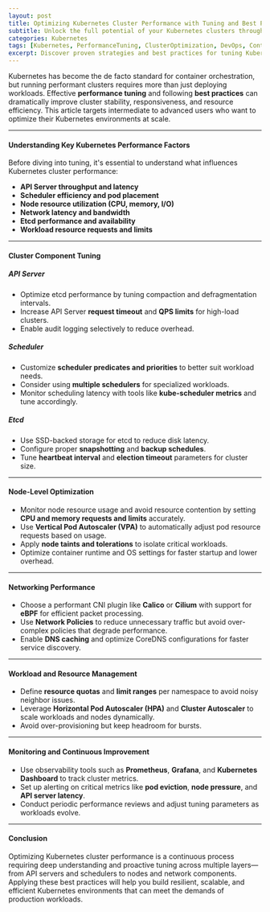 ```yaml
---
layout: post
title: Optimizing Kubernetes Cluster Performance with Tuning and Best Practices
subtitle: Unlock the full potential of your Kubernetes clusters through advanced tuning techniques and performance best practices
categories: Kubernetes
tags: [Kubernetes, PerformanceTuning, ClusterOptimization, DevOps, ContainerOrchestration, Scalability, ResourceManagement]
excerpt: Discover proven strategies and best practices for tuning Kubernetes clusters to maximize performance, resource utilization, and scalability in production environments.
---
```

Kubernetes has become the de facto standard for container orchestration, but running performant clusters requires more than just deploying workloads. Effective **performance tuning** and following **best practices** can dramatically improve cluster stability, responsiveness, and resource efficiency. This article targets intermediate to advanced users who want to optimize their Kubernetes environments at scale.

---

#### Understanding Key Kubernetes Performance Factors

Before diving into tuning, it's essential to understand what influences Kubernetes cluster performance:

- **API Server throughput and latency**
- **Scheduler efficiency and pod placement**
- **Node resource utilization (CPU, memory, I/O)**
- **Network latency and bandwidth**
- **Etcd performance and availability**
- **Workload resource requests and limits**

---

#### Cluster Component Tuning

##### API Server

- Optimize etcd performance by tuning compaction and defragmentation intervals.
- Increase API Server **request timeout** and **QPS limits** for high-load clusters.
- Enable audit logging selectively to reduce overhead.

##### Scheduler

- Customize **scheduler predicates and priorities** to better suit workload needs.
- Consider using **multiple schedulers** for specialized workloads.
- Monitor scheduling latency with tools like **kube-scheduler metrics** and tune accordingly.

##### Etcd

- Use SSD-backed storage for etcd to reduce disk latency.
- Configure proper **snapshotting** and **backup schedules**.
- Tune **heartbeat interval** and **election timeout** parameters for cluster size.

---

#### Node-Level Optimization

- Monitor node resource usage and avoid resource contention by setting **CPU and memory requests and limits** accurately.
- Use **Vertical Pod Autoscaler (VPA)** to automatically adjust pod resource requests based on usage.
- Apply **node taints and tolerations** to isolate critical workloads.
- Optimize container runtime and OS settings for faster startup and lower overhead.

---

#### Networking Performance

- Choose a performant CNI plugin like **Calico** or **Cilium** with support for **eBPF** for efficient packet processing.
- Use **Network Policies** to reduce unnecessary traffic but avoid over-complex policies that degrade performance.
- Enable **DNS caching** and optimize CoreDNS configurations for faster service discovery.

---

#### Workload and Resource Management

- Define **resource quotas** and **limit ranges** per namespace to avoid noisy neighbor issues.
- Leverage **Horizontal Pod Autoscaler (HPA)** and **Cluster Autoscaler** to scale workloads and nodes dynamically.
- Avoid over-provisioning but keep headroom for bursts.

---

#### Monitoring and Continuous Improvement

- Use observability tools such as **Prometheus**, **Grafana**, and **Kubernetes Dashboard** to track cluster metrics.
- Set up alerting on critical metrics like **pod eviction**, **node pressure**, and **API server latency**.
- Conduct periodic performance reviews and adjust tuning parameters as workloads evolve.

---

#### Conclusion

Optimizing Kubernetes cluster performance is a continuous process requiring deep understanding and proactive tuning across multiple layers—from API servers and schedulers to nodes and network components. Applying these best practices will help you build resilient, scalable, and efficient Kubernetes environments that can meet the demands of production workloads.


